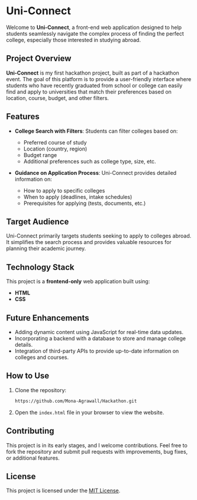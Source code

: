 # Uni-Connect

Welcome to **Uni-Connect**, a front-end web application designed to help students seamlessly navigate the complex process of finding the perfect college, especially those interested in studying abroad.

## Project Overview

**Uni-Connect** is my first hackathon project, built as part of a hackathon event. The goal of this platform is to provide a user-friendly interface where students who have recently graduated from school or college can easily find and apply to universities that match their preferences based on location, course, budget, and other filters.

## Features

- **College Search with Filters**: Students can filter colleges based on:
  - Preferred course of study
  - Location (country, region)
  - Budget range
  - Additional preferences such as college type, size, etc.

- **Guidance on Application Process**: Uni-Connect provides detailed information on:
  - How to apply to specific colleges
  - When to apply (deadlines, intake schedules)
  - Prerequisites for applying (tests, documents, etc.)

## Target Audience

Uni-Connect primarily targets students seeking to apply to colleges abroad. It simplifies the search process and provides valuable resources for planning their academic journey.

## Technology Stack

This project is a **frontend-only** web application built using:
- **HTML**
- **CSS**

## Future Enhancements

- Adding dynamic content using JavaScript for real-time data updates.
- Incorporating a backend with a database to store and manage college details.
- Integration of third-party APIs to provide up-to-date information on colleges and courses.
  
## How to Use

1. Clone the repository:
    ```bash
    https://github.com/Mona-Agrawall/Hackathon.git
    ```

2. Open the `index.html` file in your browser to view the website.

## Contributing

This project is in its early stages, and I welcome contributions. Feel free to fork the repository and submit pull requests with improvements, bug fixes, or additional features.

## License

This project is licensed under the [MIT License](LICENSE).
